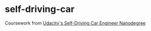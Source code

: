 # self-driving-car
Coursework from [Udacity's Self-Driving Car Engineer Nanodegree](https://www.udacity.com/course/self-driving-car-engineer-nanodegree--nd013)
